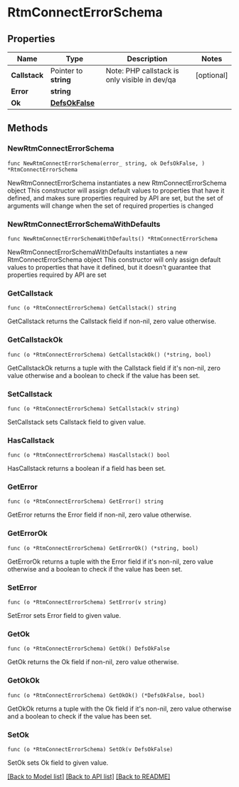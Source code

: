 # RtmConnectErrorSchema

## Properties

Name | Type | Description | Notes
------------ | ------------- | ------------- | -------------
**Callstack** | Pointer to **string** | Note: PHP callstack is only visible in dev/qa | [optional] 
**Error** | **string** |  | 
**Ok** | [**DefsOkFalse**](DefsOkFalse.md) |  | 

## Methods

### NewRtmConnectErrorSchema

`func NewRtmConnectErrorSchema(error_ string, ok DefsOkFalse, ) *RtmConnectErrorSchema`

NewRtmConnectErrorSchema instantiates a new RtmConnectErrorSchema object
This constructor will assign default values to properties that have it defined,
and makes sure properties required by API are set, but the set of arguments
will change when the set of required properties is changed

### NewRtmConnectErrorSchemaWithDefaults

`func NewRtmConnectErrorSchemaWithDefaults() *RtmConnectErrorSchema`

NewRtmConnectErrorSchemaWithDefaults instantiates a new RtmConnectErrorSchema object
This constructor will only assign default values to properties that have it defined,
but it doesn't guarantee that properties required by API are set

### GetCallstack

`func (o *RtmConnectErrorSchema) GetCallstack() string`

GetCallstack returns the Callstack field if non-nil, zero value otherwise.

### GetCallstackOk

`func (o *RtmConnectErrorSchema) GetCallstackOk() (*string, bool)`

GetCallstackOk returns a tuple with the Callstack field if it's non-nil, zero value otherwise
and a boolean to check if the value has been set.

### SetCallstack

`func (o *RtmConnectErrorSchema) SetCallstack(v string)`

SetCallstack sets Callstack field to given value.

### HasCallstack

`func (o *RtmConnectErrorSchema) HasCallstack() bool`

HasCallstack returns a boolean if a field has been set.

### GetError

`func (o *RtmConnectErrorSchema) GetError() string`

GetError returns the Error field if non-nil, zero value otherwise.

### GetErrorOk

`func (o *RtmConnectErrorSchema) GetErrorOk() (*string, bool)`

GetErrorOk returns a tuple with the Error field if it's non-nil, zero value otherwise
and a boolean to check if the value has been set.

### SetError

`func (o *RtmConnectErrorSchema) SetError(v string)`

SetError sets Error field to given value.


### GetOk

`func (o *RtmConnectErrorSchema) GetOk() DefsOkFalse`

GetOk returns the Ok field if non-nil, zero value otherwise.

### GetOkOk

`func (o *RtmConnectErrorSchema) GetOkOk() (*DefsOkFalse, bool)`

GetOkOk returns a tuple with the Ok field if it's non-nil, zero value otherwise
and a boolean to check if the value has been set.

### SetOk

`func (o *RtmConnectErrorSchema) SetOk(v DefsOkFalse)`

SetOk sets Ok field to given value.



[[Back to Model list]](../README.md#documentation-for-models) [[Back to API list]](../README.md#documentation-for-api-endpoints) [[Back to README]](../README.md)


